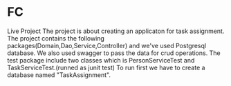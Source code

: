 # FC
Live Project
The project is about creating an applicaton for task assignment.
The project contains the following packages(Domain,Dao,Service,Controller) and we've used Postgresql database.
We also used swagger to pass the data for crud operations.
The test package include two classes which is PersonServiceTest and TaskServiceTest.(runned as junit test)
To run first we have to create a database named "TaskAssignment".


